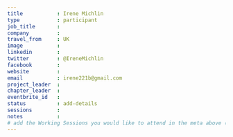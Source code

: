 ```yaml
---
title           : Irene Michlin
type            : participant
job_title       :
company         :
travel_from     : UK
image           :
linkedin        :
twitter         : @IreneMichlin
facebook        :
website         :
email           : irene221b@gmail.com
project_leader  :
chapter_leader  :
eventbrite_id   :
status          : add-details
sessions        :
notes           :
# add the Working Sessions you would like to attend in the meta above (use the session's title) e.g. sessions (one per line): -Security Playbooks Diagrams -Hackathon Daily Sessions
---
```


<!-- put more details about participant here -->
